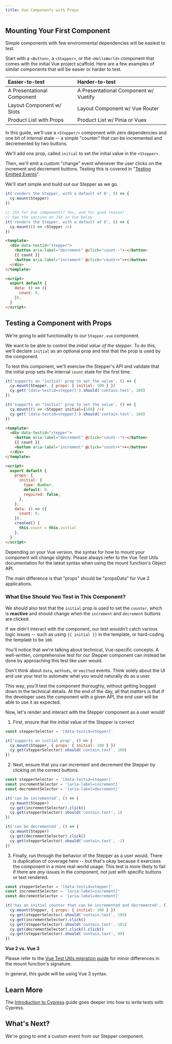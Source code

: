 ```yaml
---
title: Vue Components with Props
---
```


## Mounting Your First Component

Simple components with few environmental dependencies will be easiest to test.

Start with a `<Button>`, a `<Stepper>`, or the `<HelloWorld>` component that
comes with the initial Vue project scaffold. Here are a few examples of similar
components that will be easier or harder to test.

| Easier-to-test             | Harder-to-test                        |
| :------------------------- | :------------------------------------ |
| A Presentational Component | A Presentational Component w/ Vuetify |
| Layout Component w/ Slots  | Layout Component w/ Vue Router        |
| Product List with Props    | Product List w/ Pinia or Vuex         |

In this guide, we'll use a `<Stepper/>` component with zero dependencies and one
bit of internal state -- a simple "counter" that can be incremented and
decremented by two buttons.

We'll add one prop, called `initial` to set the initial value in the
`<Stepper>`.

Then, we'll emit a custom "change" event whenever the user clicks on the
increment and decrement buttons. Testing this is covered in
"[Testing Emitted Events]()".

We'll start simple and build out our Stepper as we go.

<code-group>
<code-block label="Stepper.cy.js" active>

```js
it('renders the Stepper, with a default of 0', () => {
  cy.mount(Stepper)
})
```

</code-block>
<code-block label="Stepper.cy.jsx (With JSX)" active>

```js
// JSX for Vue components? Yes, and for good reason!
// See the section on JSX in Vue below
it('renders the Stepper, with a default of 0', () => {
  cy.mount(() => <Stepper />)
})
```

</code-block>
<code-block label="Stepper.vue">

```html
<template>
  <div data-testid="stepper">
    <button aria-label="decrement" @click="count--">-</button>
    {{ count }}
    <button aria-label="increment" @click="count++">+</button>
  </div>
</template>

<script>
  export default {
    data: () => ({
      count: 0,
    }),
  }
</script>
```

</code-block>
</code-group>

## Testing a Component with Props

We're going to add functionality to our `Stepper.vue` component.

We want to be able to control the _initial value of the stepper_. To do this,
we'll declare `initial` as an optional prop and test that the prop is used by
the component.

To test this component, we'll exercise the Stepper's API and validate that the
initial prop sets the internal `count` state for the first time.

<code-group>
<code-block label="Stepper.cy.js" active>

```js
it('supports an "initial" prop to set the value', () => {
  cy.mount(Stepper, { props: { initial: 100 } })
  cy.get('[data-testid=stepper]').should('contain.text', 100)
})
```

</code-block>
<code-block label="Stepper.cy.jsx (With JSX)" active>

```js
it('supports an "initial" prop to set the value', () => {
  cy.mount(() => <Stepper initial={100} />)
  cy.get('[data-testid=stepper]').should('contain.text', 100)
})
```

</code-block>
<code-block label="Stepper.vue">

```html
<template>
  <div data-testid="stepper">
    <button aria-label="decrement" @click="count--">-</button>
    {{ count }}
    <button aria-label="increment" @click="count++">+</button>
  </div>
</template>

<script>
  export default {
    props: {
      initial: {
        type: Number,
        default: 0,
        required: false,
      },
    },
    data: () => ({
      count: 0,
    }),
    created() {
      this.count = this.initial
    },
  }
</script>
```

</code-block>
</code-group>

<Alert type="info">

Depending on your Vue version, the syntax for how to mount your component will
change slightly. Please always refer to the Vue Test Utils documentation for the
latest syntax when using the mount function's Object API.

The main difference is that "props" should be "propsData" for Vue 2
applications.

</Alert>

### What Else Should You Test in This Component?

We should also test that the `initial` prop is used to set the `counter`, which
is **reactive** and should change when the `increment` and `decrement` buttons
are clicked.

If we didn't interact with the component, our test wouldn't catch various logic
issues -- such as using `{{ initial }}` in the template, or hard-coding the
template to be `100`.

<alert type="info">

You'll notice that we're talking about technical, Vue-specific concepts. A
well-written, comprehensive test for our Stepper component can instead be done
by approaching this test like user would.

Don't think about `data`, `methods`, or `emitted` events. Think solely about the
UI and use your test to automate what you would naturally do as a user.

This way, you'll test the component thoroughly, without getting bogged down in
the technical details. At the end of the day, all that matters is that if the
developer uses the component with a given API, the end user will be able to use
it as expected.

</alert>

Now, let's render and interact with the Stepper component as a user would!

1. First, ensure that the initial value of the Stepper is correct

<code-group>
<code-block label="Stepper.cy.js" active>

```js
const stepperSelector = '[data-testid=stepper]'

it('supports an initial prop', () => {
  cy.mount(Stepper, { props: { initial: 100 } })
  cy.get(stepperSelector).should('contain.text', 100)
})
```

</code-block>
</code-group>

2. Next, ensure that you can increment and decrement the Stepper by clicking on
   the correct buttons.

<code-group>
<code-block label="Stepper.cy.js" active>

```js
const stepperSelector = '[data-testid=stepper]'
const incrementSelector = '[aria-label=increment]'
const decrementSelector = '[aria-label=decrement]'

it('can be incremented', () => {
  cy.mount(Stepper)
  cy.get(incrementSelector).click()
  cy.get(stepperSelector).should('contain.text', 1)
})

it('can be decremented', () => {
  cy.mount(Stepper)
  cy.get(decrementSelector).click()
  cy.get(stepperSelector).should('contain.text', -1)
})
```

</code-block>
</code-group>

3. Finally, run through the behavior of the Stepper as a user would. There is
   duplication of coverage here -- but that's okay because it exercises the
   component in a more real-world usage. This test is more likely to fail if
   there are _any_ issues in the component, not just with specific buttons or
   text rendered.

<code-group>
<code-block label="Stepper.cy.js" active>

```js
const stepperSelector = '[data-testid=stepper]'
const incrementSelector = '[aria-label=increment]'
const decrementSelector = '[aria-label=decrement]'

it('has an initial counter that can be incremented and decremented', () => {
  cy.mount(Stepper, { props: { initial: 100 } })
  cy.get(stepperSelector).should('contain.text', 100)
  cy.get(incrementSelector).click()
  cy.get(stepperSelector).should('contain.text', 101)
  cy.get(decrementSelector).click().click()
  cy.get(stepperSelector).should('contain.text', 99)
})
```

</code-block>
</code-group>

<Alert type="info">

**Vue 2 vs. Vue 3**

Please refer to the
[Vue Test Utils migration guide](https://test-utils.vuejs.org/migration/) for
minor differences in the mount function's signature.

In general, this guide will be using Vue 3 syntax.

</Alert>

## Learn More

The [Introduction to Cypress](/guides/core-concepts/introduction-to-cypress)
guide goes deeper into how to write tests with Cypress.

## What's Next?

We're going to emit a custom event from our Stepper component.

<NavGuide prev="/guides/component-testing/mounting-vue" next="/guides/component-testing/events-vue" />
